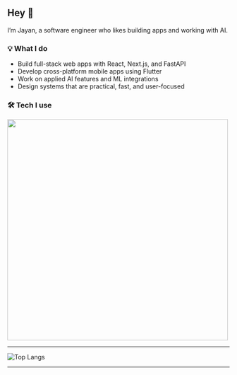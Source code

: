 ## Hey 👋

I’m Jayan, a software engineer who likes building apps and working with AI.

### 💡 What I do

- Build full-stack web apps with React, Next.js, and FastAPI  
- Develop cross-platform mobile apps using Flutter  
- Work on applied AI features and ML integrations  
- Design systems that are practical, fast, and user-focused

### 🛠 Tech I use

<p align="left">
  <a href="https://skillicons.dev">
    <img src="https://skillicons.dev/icons?i=react,nextjs,flutter,express,nodejs,fastapi,prisma,mongodb,postgres,firebase,tensorflow,cv" width="500"/>
  </a>
</p>

---

![Top Langs](https://github-readme-stats.vercel.app/api/top-langs/?username=jayan110105&layout=compact&theme=dark&hide=Jupyter%20Notebook)

---
